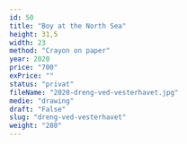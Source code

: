 ```yaml
---
id: 50
title: "Boy at the North Sea"
height: 31,5
width: 23
method: "Crayon on paper"
year: 2020
price: "700"
exPrice: ""
status: "privat"
fileName: "2020-dreng-ved-vesterhavet.jpg"
medie: "drawing"
draft: "False"
slug: "dreng-ved-vesterhavet"
weight: "280"
---
```

